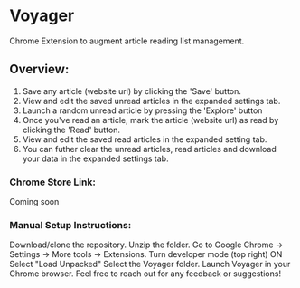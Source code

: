 # Voyager
Chrome Extension to augment article reading list management.

## Overview:
1. Save any article (website url) by clicking the 'Save' button.
2. View and edit the saved unread articles in the expanded settings tab.
3. Launch a random unread article by pressing the 'Explore' button
4. Once you've read an article, mark the article (website url) as read by clicking the 'Read' button.
5. View and edit the saved read articles in the expanded setting tab.
6. You can futher clear the unread articles, read articles and download your data in the expanded settings tab.

### Chrome Store Link:
Coming soon

### Manual Setup Instructions:
Download/clone the repository.
Unzip the folder.
Go to Google Chrome -> Settings -> More tools -> Extensions.
Turn developer mode (top right) ON
Select "Load Unpacked"
Select the Voyager folder.
Launch Voyager in your Chrome browser.
Feel free to reach out for any feedback or suggestions!
